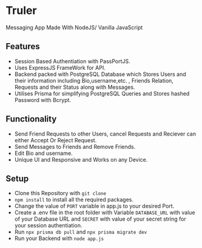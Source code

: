 # Truler
Messaging App Made With NodeJS/ Vanilla JavaScript 

## Features 
- Session Based Authentiation with PassPortJS.
- Uses ExpressJS FrameWork for API.
- Backend packed with PostgreSQL Database which Stores Users and their information including Bio,username,etc. , Friends Relation, Requests and their Status along with Messages.
- Utilises Prisma for simplifying PostgreSQL Queries and Stores hashed Password with Bcrypt.

## Functionality
- Send Friend Requests to other Users, cancel Requests and Reciever can either Accept Or Reject Request.
- Send Messages to Friends and Remove Friends.
- Edit Bio and username.
- Unique UI and Responsive and Works on any Device.


## Setup
- Clone this Repository with `git clone`
- `npm install` to install all the required packages.
- Change the value of `PORT` variable in app.js to your desired Port.
- Create a .env file in the root folder with Variable `DATABASE_URL` with value of your Database URL and `SECRET` with value of your secret string for your session authentiation.
- Run `npx prisma db pull` and `npx prisma migrate dev`
- Run your Backend with `node app.js`

  



